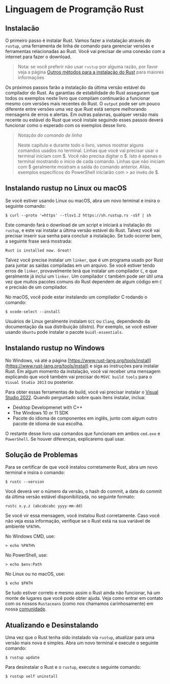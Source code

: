 # Linguagem de Programção Rust

## Instalacão

O primeiro passo é instalar Rust. Vamos fazer a instalação através do `rustup`, uma ferramenta de linha de comando para gerenciar versões e ferramentas relacionadas ao Rust. Você vai precisar de uma conexão com a internet para fazer o download.

> Nota: se você preferir não usar `rustup` por alguma razão, por favor veja a página [Outros métodos para a instalação do Rust](https://forge.rust-lang.org/infra/other-installation-methods.html) para maiores informações

Os próximos passos farão a instalação da última versão estável do compilador do Rust. As garantias de estabilidade do Rust asseguram que todos os exemplos neste livro que compilam continuarão a funcionar mesmo com versões mais recentes do Rust. O `output` pode ser um pouco diferente entre versões uma vez que Rust está sempre melhorando mensagens de erros e alertas. Em outras palavras, qualquer versão mais recente ou estável do Rust que você instale seguindo esses passos deverá funcionar como o esperado com os exemplos desse livro.

> _Notação do comando de linha_
>
> Neste capítulo e durante todo o livro, vamos mostrar alguns comandos usados no terminal. Linhas que você vai precisar usar o terminal iniciam com $. Você não precisa digitar o $. Isto é apenas o terminal mostrando o início de cada comando. Linhas que não iniciam com $ geralmente mostram a saída do comando anterior. Aliás, exemplos específicos do PowerShell iniciarão com > ao invés de $.

## Instalando rustup no Linux ou macOS

Se você estiver usando Linux ou macOS, abra um novo terminal e insira o seguinte comando:

```shell
$ curl --proto '=https' --tlsv1.2 https://sh.rustup.rs -sSf | sh
```

Este comando fará o download de um script e iniciará a instalação do `rustup`, e este vai instalar a última versão estável do Rust. Talvez você vai precisar inserir sua senha para concluir a instalação. Se tudo ocorrer bem, a seguinte frase será mostrada:

```shell
Rust is installed now. Great!
```

Talvez você precise instalar um `linker`, que é um programa usado por Rust para juntar as saídas compiladas em um arquivo. Se você estiver tendo erros de `linker`, provavelmente terá que instalar um compilador `C`, e que geralmente já inclui um `linker`. Um compilador `C` também pode ser útil uma vez que muitos pacotes comuns do Rust dependem de algum código em `C` e precisão de um compilador.

No macOS, você pode estar instalando um compilador C rodando o comando:

```shell
$ xcode-select --install
```

Usuários de Linux geralmente instalam `GCC` ou `Clang`, dependendo da documentação da sua distribuição (distro). Por exemplo, se você estiver usando `Ubuntu` pode instalar o pacote `buidl-essentials`.

## Instalando rustup no Windows

No Windows, vá até a página [https://www.rust-lang.org/tools/install](https://www.rust-lang.org/tools/install) e siga as instruções para instalar Rust. Em algum momento da instalação, você vai receber uma mensagem explicando que você também vai precisar do `MSVC build tools` para o `Visual Studio 2013` ou posterior.

Para obter essas ferramentas de build, você vai precisar instalar o [Visual Studio 2022](https://visualstudio.microsoft.com/downloads/). Quando perguntado sobre quais itens instalar, inclua:

- Desktop Developmenet with C++
- The Windows 10 or 11 SDK
- Pacote do idioma de componentes em inglês, junto com algum outro pacote de idioma de sua escolha.

O restante desse livro usa comandos que funcionam em ambos `cmd.exe` e `PowerShell`. Se houver diferenças, explicarems qual usar.

## Solução de Problemas

Para se certificar de que você instalou corretamente Rust, abra um novo terminal e insira o comando:

```shell
$ rustc --version
```

Você deverá ver o número da versão, o hash do commit, a data do commit da última versão estável disponibilizada, no seguinte formato:

```shell
rustc x.y.z (abcabcabc yyyy-mm-dd)
```

Se você vir essa mensagem, você instalou Rust corretamente. Caso você não veja essa informação, verifique se o Rust está na sua variável de ambiente `%PATH%`.

No Windows CMD, use:

```shell
> echo %PATH%
```

No PowerShell, use:

```shell
> echo $env:Path
```

No Linux ou no macOS, use:

```shell
$ echo $PATH
```

Se tudo estiver correto e mesmo assim o Rust ainda não funcionar, há um monte de lugares que você pode obter ajuda. Veja como entrar em contato com os nossos `Rustaceans` (como nos chamamos carinhosamente) em nossa [comunidade](https://www.rust-lang.org/community).

## Atualizando e Desinstalando

Uma vez que o Rust tenha sido instalado via `rustup`, atualizar para uma versão mais nova é simples. Abra um novo terminal e execute o seguinte comando:

```shell
$ rustup update
```

Para desinstalar o Rust e o `rustup`, execute o seguinte comando:

```shell
$ rustup self uninstall
```